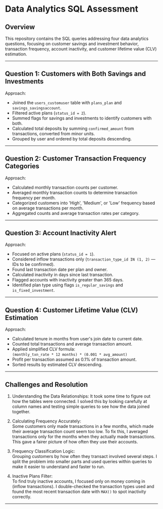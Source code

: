 # Data Analytics SQL Assessment

## Overview
This repository contains the SQL queries addressing four data analytics questions, focusing on customer savings and investment behavior, transaction frequency, account inactivity, and customer lifetime value (CLV) estimation.

---

## Question 1: Customers with Both Savings and Investments
Approach:
- Joined the `users_customuser` table with `plans_plan` and `savings_savingsaccount`.  
- Filtered active plans (`status_id = 2`).  
- Summed flags for savings and investments to identify customers with both.  
- Calculated total deposits by summing `confirmed_amount` from transactions, converted from minor units.  
- Grouped by user and ordered by total deposits descending.

---

## Question 2: Customer Transaction Frequency Categories
Approach:  
- Calculated monthly transaction counts per customer.  
- Averaged monthly transaction counts to determine transaction frequency per month.  
- Categorized customers into 'High', 'Medium', or 'Low' frequency based on average transactions per month.  
- Aggregated counts and average transaction rates per category.

---

## Question 3: Account Inactivity Alert
Approach:  
- Focused on active plans (`status_id = 1`).  
- Considered inflow transactions only (`transaction_type_id IN (1, 2)` — IDs to be confirmed).  
- Found last transaction date per plan and owner.  
- Calculated inactivity in days since last transaction.  
- Flagged accounts with inactivity greater than 365 days.  
- Identified plan type using flags `is_regular_savings` and `is_fixed_investment`.

---

## Question 4: Customer Lifetime Value (CLV) Estimation
Approach:  
- Calculated tenure in months from user's join date to current date.  
- Counted total transactions and average transaction amount.  
- Applied simplified CLV formula:  
  `(monthly_txn_rate * 12 months) * (0.001 * avg_amount)`
- Profit per transaction assumed as 0.1% of transaction amount.  
- Sorted results by estimated CLV descending.

---

## Challenges and Resolution

1. Understanding the Data Relationships:
   It took some time to figure out how the tables were connected. I solved this by looking carefully at column names and testing simple queries to see how the data joined together.

2. Calculating Frequency Accurately:  
   Some customers only made transactions in a few months, which made their average transaction count seem too low. To fix this, I averaged transactions only for the months when they actually made transactions. This gave a fairer picture of how often they use their accounts.

3. Frequency Classification Logic:  
   Grouping customers by how often they transact involved several steps. I split the problem into smaller parts and used queries within queries to make it easier to understand and faster to run.
   
4. Inactive Plans Filter:  
   To find truly inactive accounts, I focused only on money coming in (inflow transactions). I double-checked the transaction types used and found the most recent transaction date with `MAX()` to spot inactivity correctly.

---
 


